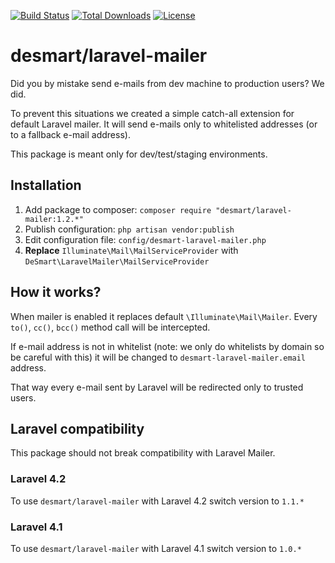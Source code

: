 [![Build Status](https://travis-ci.org/DeSmart/laravel-mailer.svg)](https://travis-ci.org/DeSmart/laravel-mailer)
[![Total Downloads](https://poser.pugx.org/DeSmart/laravel-mailer/downloads.svg)](https://packagist.org/packages/DeSmart/laravel-mailer)
[![License](https://poser.pugx.org/DeSmart/laravel-mailer/license.svg)](https://packagist.org/packages/DeSmart/laravel-mailer)

# desmart/laravel-mailer

Did you by mistake send e-mails from dev machine to production users? We did. 

To prevent this situations we created a simple catch-all extension for default Laravel mailer. It will send e-mails only to whitelisted addresses (or to a fallback e-mail address).

This package is meant only for dev/test/staging environments.

## Installation

  1. Add package to composer: `composer require "desmart/laravel-mailer:1.2.*"`
  2. Publish configuration: `php artisan vendor:publish`
  3. Edit configuration file: `config/desmart-laravel-mailer.php`
  4. **Replace** `Illuminate\Mail\MailServiceProvider` with `DeSmart\LaravelMailer\MailServiceProvider`
    
## How it works?

When mailer is enabled it replaces default `\Illuminate\Mail\Mailer`. Every `to()`, `cc()`, `bcc()` method call will be intercepted. 

If e-mail address is not in whitelist (note: we only do whitelists by domain so be careful with this) it will be changed to `desmart-laravel-mailer.email` address.

That way every e-mail sent by Laravel will be redirected only to trusted users.

## Laravel compatibility
This package should not break compatibility with Laravel Mailer.

### Laravel 4.2
To use `desmart/laravel-mailer` with Laravel 4.2 switch version to `1.1.*`

### Laravel 4.1
To use `desmart/laravel-mailer` with Laravel 4.1 switch version to `1.0.*`
